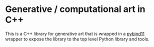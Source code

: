 # Generative / computational art in C++

This is a C++ library for generative art that is wrapped in a [pybind11](https://github.com/pybind/pybind11) wrapper to expose the library to the top level Python library and tools.
